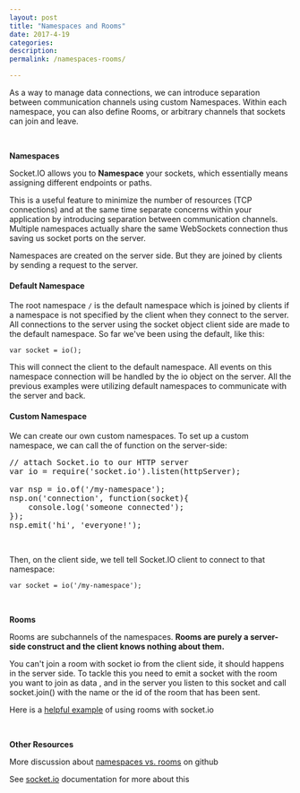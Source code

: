```yaml
---
layout: post
title: "Namespaces and Rooms"
date: 2017-4-19
categories:
description: 
permalink: /namespaces-rooms/

---
```


As a way to manage data connections, we can introduce separation between communication channels using custom Namespaces. Within each namespace, you can also define Rooms, or arbitrary channels that sockets can join and leave.



<br>

<span class="underlined">**Namespaces**</span>

Socket.IO allows you to **Namespace** your sockets, which essentially means assigning different endpoints or paths.

This is a useful feature to minimize the number of resources (TCP connections) and at the same time separate concerns within your application by introducing separation between communication channels. Multiple namespaces actually share the same WebSockets connection thus saving us socket ports on the server.

Namespaces are created on the server side. But they are joined by clients by sending a request to the server.

#### Default Namespace 

The root namespace `/` is the default namespace which is joined by clients if a namespace is not specified by the client when they connect to the server. All connections to the server using the socket object client side are made to the default namespace. So far we've been using the default, like this:

`var socket = io();`

This will connect the client to the default namespace. All events on this namespace connection will be handled by the io object on the server. All the previous examples were utilizing default namespaces to communicate with the server and back.

#### Custom Namespace 

We can create our own custom namespaces. To set up a custom namespace, we can call the of function on the server-side:

<pre>
// attach Socket.io to our HTTP server
var io = require('socket.io').listen(httpServer);

var nsp = io.of('/my-namespace');
nsp.on('connection', function(socket){
	console.log('someone connected');
});
nsp.emit('hi', 'everyone!');
</pre>

<br>

Then, on the client side, we tell tell Socket.IO client to connect to that namespace:

`var socket = io('/my-namespace');`

<br>

<span class="underlined">**Rooms**</span>

Rooms are subchannels of the namespaces. **Rooms are purely a server-side construct and the client knows nothing about them.**

You can't join a room with socket io from the client side, it should happens in the server side. To tackle this you need to emit a socket with the room you want to join as data , and in the server you listen to this socket and call socket.join() with the name or the id of the room that has been sent.

Here is a [helpful example](https://gist.github.com/crtr0/2896891) of using rooms with socket.io

<br>

<span class="underlined">**Other Resources**</span>


More discussion about [namespaces vs. rooms](http://stackoverflow.com/questions/10930286/socket-io-rooms-or-namespacing) on github 

See [socket.io](https://socket.io/docs/rooms-and-namespaces/) documentation for more about this

